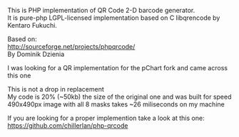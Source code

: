 This is PHP implementation of QR Code 2-D barcode generator.<br />
It is pure-php LGPL-licensed implementation based on C libqrencode by Kentaro Fukuchi.<br />

Based on:<br />
http://sourceforge.net/projects/phpqrcode/<br />
By Dominik Dzienia<br />

I was looking for a QR implementation for the pChart fork and came across this one

This is not a drop in replacement<br />
My code is 20% (~50kb) the size of the original one and was built for speed <br />
490x490px image with all 8 masks takes ~26 miliseconds on my machine<br />

If you are looking for a proper implemention take a look at this one:<br />
https://github.com/chillerlan/php-qrcode
